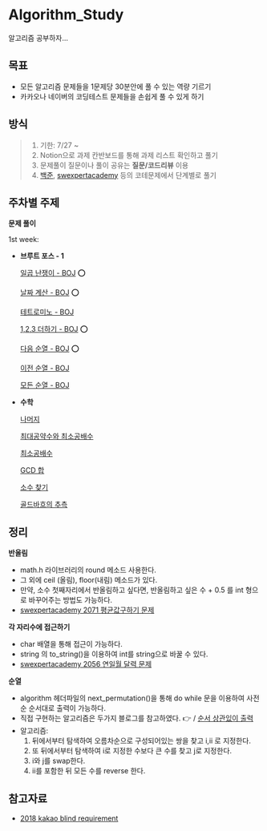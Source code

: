 # Algorithm_Study
알고리즘 공부하자...

## 목표
- 모든 알고리즘 문제들을 1문제당 30분안에 풀 수 있는 역량 기르기
- 카카오나 네이버의 코딩테스트 문제들을 손쉽게 풀 수 있게 하기 

## 방식

> 1. 기한: 7/27 ~ 
> 2. Notion으로 과제 칸반보드를 통해 과제 리스트 확인하고 풀기
> 3. 문제풀이 질문이나 풀이 공유는 **질문/코드리뷰** 이용
> 4. [백준](https://www.acmicpc.net), [swexpertacademy](https://swexpertacademy.com/main/code/problem/problemList.do?) 등의 코테문제에서 단계별로 풀기



## 주차별 주제

**문제 풀이**

1st week: 

- **브루트 포스 - 1**

  [일곱 난쟁이 - BOJ](https://www.acmicpc.net/problem/2309) ⭕️

  [날짜 계산 - BOJ](https://www.acmicpc.net/problem/1476) ⭕️

  [테트로미노 - BOJ](https://www.acmicpc.net/problem/14500)

  [1,2,3 더하기 - BOJ](https://www.acmicpc.net/problem/9095) ⭕️

  [다음 순열 - BOJ](https://www.acmicpc.net/problem/10972) ⭕️

  [이전 순열 - BOJ](https://www.acmicpc.net/problem/10973)

  [모든 순열 - BOJ](https://www.acmicpc.net/problem/10974)

- **수학**

  [나머지](https://www.acmicpc.net/problem/10430)

  [최대공약수와 최소공배수](https://www.acmicpc.net/problem/2609)

  [최소공배수](https://www.acmicpc.net/problem/1934)

  [GCD 합](https://www.acmicpc.net/problem/9613)

  [소수 찾기](https://www.acmicpc.net/problem/1978)

  [골드바흐의 추측](https://www.acmicpc.net/problem/6588)



## 정리 

**반올림** 

- math.h 라이브러리의 round 메소드 사용한다.
- 그 외에 ceil (올림), floor(내림) 메소드가 있다.
- 만약, 소수 첫째자리에서 반올림하고 싶다면, 반올림하고 싶은 수 + 0.5 를 int 형으로 바꾸어주는 방법도 가능하다.
- [swexpertacademy 2071 평균값구하기 문제](https://swexpertacademy.com/main/code/problem/problemDetail.do?contestProbId=AV5QRnJqA5cDFAUq&categoryId=AV5QRnJqA5cDFAUq&categoryType=CODE)

**각 자리수에 접근하기**

- char 배열을 통해 접근이 가능하다.
- string 의 to_string()을 이용하여 int를 string으로 바꿀 수 있다.
- [swexpertacademy 2056 연일월 달력 문제](https://swexpertacademy.com/main/code/problem/problemDetail.do?contestProbId=AV5QLkdKAz4DFAUq&categoryId=AV5QLkdKAz4DFAUq&categoryType=CODE)

**순열**

- algorithm 헤더파일의 next_permutation()을 통해 do while 문을 이용하여 사전순 순서대로 출력이 가능하다. 
- 직접 구현하는 알고리즘은 두가지 블로그를 참고하였다. 👉  / [순서 상관있이 출력](https://jeonggyun.tistory.com/110)
- 알고리즘: 
  1. 뒤에서부터 탐색하여 오름차순으로 구성되어있는 쌍을 찾고 i,ii 로 지정한다.  
  2. 또 뒤에서부터 탐색하여 i로 지정한 수보다 큰 수를 찾고 j로 지정한다.
  3. i와 j를 swap한다.
  4. ii를 포함한 뒤 모든 수를 reverse 한다.

## 참고자료

- [2018 kakao blind requirement](https://programmers.co.kr/learn/challenges)

